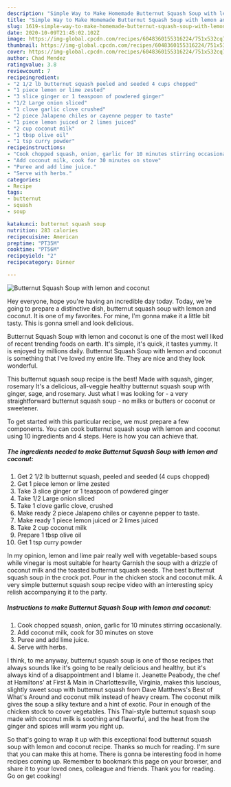 ```yaml
---
description: "Simple Way to Make Homemade Butternut Squash Soup with lemon and coconut"
title: "Simple Way to Make Homemade Butternut Squash Soup with lemon and coconut"
slug: 1619-simple-way-to-make-homemade-butternut-squash-soup-with-lemon-and-coconut
date: 2020-10-09T21:45:02.102Z
image: https://img-global.cpcdn.com/recipes/6048360155316224/751x532cq70/butternut-squash-soup-with-lemon-and-coconut-recipe-main-photo.jpg
thumbnail: https://img-global.cpcdn.com/recipes/6048360155316224/751x532cq70/butternut-squash-soup-with-lemon-and-coconut-recipe-main-photo.jpg
cover: https://img-global.cpcdn.com/recipes/6048360155316224/751x532cq70/butternut-squash-soup-with-lemon-and-coconut-recipe-main-photo.jpg
author: Chad Mendez
ratingvalue: 3.8
reviewcount: 7
recipeingredient:
- "2 1/2 lb butternut squash peeled and seeded 4 cups chopped"
- "1 piece lemon or lime zested"
- "3 slice ginger or 1 teaspoon of powdered ginger"
- "1/2 Large onion sliced"
- "1 clove garlic clove crushed"
- "2 piece Jalapeno chiles or cayenne pepper to taste"
- "1 piece lemon juiced or 2 limes juiced"
- "2 cup coconut milk"
- "1 tbsp olive oil"
- "1 tsp curry powder"
recipeinstructions:
- "Cook chopped squash, onion, garlic for 10 minutes stirring occasionally."
- "Add coconut milk, cook for 30 minutes on stove"
- "Puree and add lime juice."
- "Serve with herbs."
categories:
- Recipe
tags:
- butternut
- squash
- soup

katakunci: butternut squash soup 
nutrition: 283 calories
recipecuisine: American
preptime: "PT35M"
cooktime: "PT56M"
recipeyield: "2"
recipecategory: Dinner

---
```



![Butternut Squash Soup with lemon and coconut](https://img-global.cpcdn.com/recipes/6048360155316224/751x532cq70/butternut-squash-soup-with-lemon-and-coconut-recipe-main-photo.jpg)

Hey everyone, hope you're having an incredible day today. Today, we're going to prepare a distinctive dish, butternut squash soup with lemon and coconut. It is one of my favorites. For mine, I'm gonna make it a little bit tasty. This is gonna smell and look delicious.

Butternut Squash Soup with lemon and coconut is one of the most well liked of recent trending foods on earth. It's simple, it's quick, it tastes yummy. It is enjoyed by millions daily. Butternut Squash Soup with lemon and coconut is something that I've loved my entire life. They are nice and they look wonderful.

This butternut squash soup recipe is the best! Made with squash, ginger, rosemary It&#39;s a delicious, all-veggie healthy butternut squash soup with ginger, sage, and rosemary. Just what I was looking for - a very straightforward butternut squash soup - no milks or butters or coconut or sweetener.


To get started with this particular recipe, we must prepare a few components. You can cook butternut squash soup with lemon and coconut using 10 ingredients and 4 steps. Here is how you can achieve that.

<!--inarticleads1-->

##### The ingredients needed to make Butternut Squash Soup with lemon and coconut:

1. Get 2 1/2 lb butternut squash, peeled and seeded (4 cups chopped)
1. Get 1 piece lemon or lime zested
1. Take 3 slice ginger or 1 teaspoon of powdered ginger
1. Take 1/2 Large onion sliced
1. Take 1 clove garlic clove, crushed
1. Make ready 2 piece Jalapeno chiles or cayenne pepper to taste.
1. Make ready 1 piece lemon juiced or 2 limes juiced
1. Take 2 cup coconut milk
1. Prepare 1 tbsp olive oil
1. Get 1 tsp curry powder


In my opinion, lemon and lime pair really well with vegetable-based soups while vinegar is most suitable for hearty Garnish the soup with a drizzle of coconut milk and the toasted butternut squash seeds. The best butternut squash soup in the crock pot. Pour in the chicken stock and coconut milk. A very simple butternut squash soup recipe video with an interesting spicy relish accompanying it to the party. 

<!--inarticleads2-->

##### Instructions to make Butternut Squash Soup with lemon and coconut:

1. Cook chopped squash, onion, garlic for 10 minutes stirring occasionally.
1. Add coconut milk, cook for 30 minutes on stove
1. Puree and add lime juice.
1. Serve with herbs.


I think, to me anyway, butternut squash soup is one of those recipes that always sounds like it&#39;s going to be really delicious and healthy, but it&#39;s always kind of a disappointment and I blame it. Jeanette Peabody, the chef at Hamiltons&#39; at First &amp; Main in Charlottesville, Virginia, makes this luscious, slightly sweet soup with butternut squash from Dave Matthews&#39;s Best of What&#39;s Around and coconut milk instead of heavy cream. The coconut milk gives the soup a silky texture and a hint of exotic. Pour in enough of the chicken stock to cover vegetables. This Thai-style butternut squash soup made with coconut milk is soothing and flavorful, and the heat from the ginger and spices will warm you right up. 

So that's going to wrap it up with this exceptional food butternut squash soup with lemon and coconut recipe. Thanks so much for reading. I'm sure that you can make this at home. There is gonna be interesting food in home recipes coming up. Remember to bookmark this page on your browser, and share it to your loved ones, colleague and friends. Thank you for reading. Go on get cooking!
